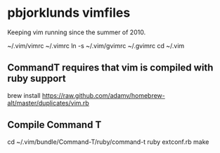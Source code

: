 pbjorklunds vimfiles
====================
Keeping vim running since the summer of 2010.

 ~/.vim/vimrc ~/.vimrc
ln -s ~/.vim/gvimrc ~/.gvimrc
cd ~/.vim

CommandT requires that vim is compiled with ruby support
--------------------------------------------------------
brew install https://raw.github.com/adamv/homebrew-alt/master/duplicates/vim.rb

Compile Command T
-----------------
cd ~/.vim/bundle/Command-T/ruby/command-t
ruby extconf.rb
make
